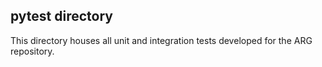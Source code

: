 ## pytest directory
This directory houses all unit and integration tests developed for the ARG repository.